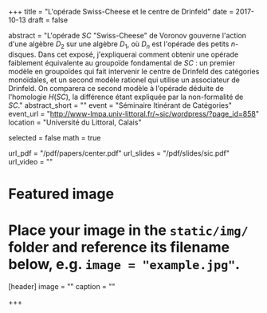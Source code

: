 +++
title = "L'opérade Swiss-Cheese et le centre de Drinfeld"
date = 2017-10-13
draft = false

abstract = "L'opérade $SC$ \"Swiss-Cheese\" de Voronov gouverne l'action d'une algèbre $D_2$ sur une algèbre $D_1$, où $D_n$ est l'opérade des petits $n$-disques. Dans cet exposé, j'expliquerai comment obtenir une opérade faiblement équivalente au groupoïde fondamental de $SC$ : un premier modèle en groupoïdes qui fait intervenir le centre de Drinfeld des catégories monoïdales, et un second modèle rationel qui utilise un associateur de Drinfeld. On comparera ce second modèle à l'opérade déduite de l'homologie $H(SC)$, la différence étant expliquée par la non-formalité de $SC$."
abstract_short = ""
event = "Séminaire Itinérant de Catégories"
event_url = "http://www-lmpa.univ-littoral.fr/~sic/wordpress/?page_id=858"
location = "Université du Littoral, Calais"

selected = false
math = true

url_pdf = "/pdf/papers/center.pdf"
url_slides = "/pdf/slides/sic.pdf"
url_video = ""

# Featured image
# Place your image in the `static/img/` folder and reference its filename below, e.g. `image = "example.jpg"`.
[header]
image = ""
caption = ""

+++
